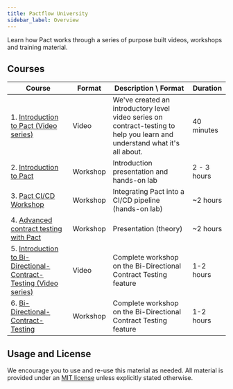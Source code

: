 ```yaml
---
title: Pactflow University
sidebar_label: Overview
---
```


Learn how Pact works through a series of purpose built videos, workshops and training material.

## Courses

| Course                                                                                                                                        | Format   | Description \ Format                                                                                                       | Duration    |
| --------------------------------------------------------------------------------------------------------------------------------------------- | -------- | -------------------------------------------------------------------------------------------------------------------------- | ----------- |
| 1. [Introduction to Pact (Video series)](https://youtube.com/playlist?list=PLwy9Bnco-IpfZ72VQ7hce8GicVZs7nm0i)                                | Video    | We've created an introductory level video series on contract-testing to help you learn and understand what it's all about. | 40 minutes  |
| 2. [Introduction to Pact](/docs/workshops/introduction)                                                                                       | Workshop | Introduction presentation and hands-on lab                                                                                 | 2 - 3 hours |
| 3. [Pact CI/CD Workshop](/docs/workshops/ci-cd)                                                                                               | Workshop | Integrating Pact into a CI/CD pipeline (hands-on lab)                                                                      | ~2 hours    |
| 4. [Advanced contract testing with Pact](/docs/workshops/advanced)                                                                            | Workshop | Presentation (theory)                                                                                                      | ~2 hours    |
| 5. [Introduction to Bi-Directional-Contract-Testing (Video series)](https://www.youtube.com/playlist?list=PLwy9Bnco-IpfddOl7vk7xfmGSjMMCiSbi) | Video    | Complete workshop on the Bi-Directional Contract Testing feature                                                           | 1-2 hours   |
| 6. [Bi-Directional-Contract-Testing](/docs/workshops/bi-directional-contract-testing)                                                         | Workshop | Complete workshop on the Bi-Directional Contract Testing feature                                                           | 1-2 hours   |

## Usage and License

We encourage you to use and re-use this material as needed. All material is provided under an [MIT license](https://opensource.org/licenses/MIT) unless explicitly stated otherwise.
